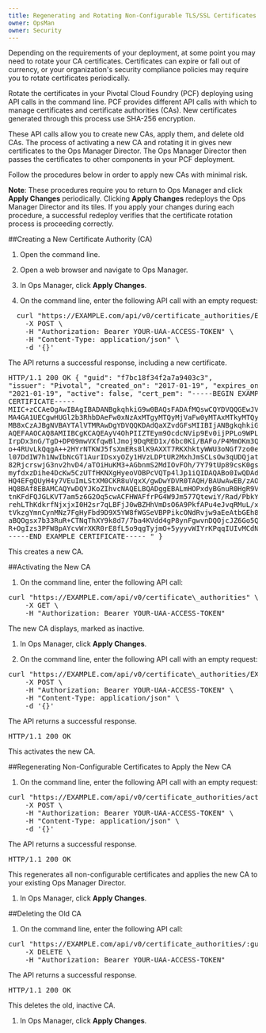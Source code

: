 ```yaml
---
title: Regenerating and Rotating Non-Configurable TLS/SSL Certificates 
owner: OpsMan
owner: Security
---
```

Depending on the requirements of your deployment, at some point you may need to rotate your CA certificates. Certificates can expire or fall out of currency, or your organization's security compliance policies may require you to rotate certificates periodically.

Rotate the certificates in your Pivotal Cloud Foundry (PCF) deploying using API calls in the command line. PCF provides different API calls with which to manage certificates and certificate authorities (CAs). New certificates generated through this process use SHA-256 encryption.

These API calls allow you to create new CAs, apply them, and delete old CAs. The process of activating a new CA and rotating it in gives new certificates to the Ops Manager Director. The Ops Manager Director then passes the certificates to other components in your PCF deployment.

Follow the procedures below in order to apply new CAs with minimal risk.

<p class="note"><strong>Note</strong>: These procedures require you to return to Ops Manager and click <strong>Apply Changes</strong> periodically. Clicking <strong>Apply Changes</strong> redeploys the Ops Manager Director and its tiles. If you apply your changes during each procedure, a successful redeploy verifies that the certificate rotation process is proceeding correctly.</p>

##Creating a New Certificate Authority (CA)

1. Open the command line.

1. Open a web browser and navigate to Ops Manager.

1. In Ops Manager, click **Apply Changes**. 

1. On the command line, enter the following API call with an empty request:
  <pre class="terminal">
  curl "http<span>s</span>://EXAMPLE.com/api/v0/certificate_authorities/EXAMPLE-CERT-GUID/activate" \ 
    -X POST \ 
    -H "Authorization: Bearer YOUR-UAA-ACCESS-TOKEN" \ 
    -H "Content-Type: application/json" \ 
    -d '{}'
</pre>  
The API returns a successful response, including a new certificate. <pre class="terminal">HTTP/1.1 200 OK
{
  "guid": "f7bc18f34f2a7a9403c3",
  "issuer": "Pivotal",
  "created\_on": "2017-01-19",
  "expires\_on": "2021-01-19",
  "active": false,
  "cert\_pem": "-----BEGIN EXAMPLE CERTIFICATE-----
	MIIC+zCCAeOgAwIBAgIBADANBgkqhkiG9w0BAQsFADAfMQswCQYDVQQGEwJVUzEQ
	MA4GA1UECgwHUGl2b3RhbDAeFw0xNzAxMTgyMTQyMjVaFw0yMTAxMTkyMTQyMjVa
	MB8xCzAJBgNVBAYTAlVTMRAwDgYDVQQKDAdQaXZvdGFsMIIBIjANBgkqhkiG9w0B
	AQEFAAOCAQ8AMIIBCgKCAQEAyV4OhPIIZTEym9OcdcNVip9Ev0ijPPLo9WPLUMzT
	IrpDx3nG/TgD+DP09mwVXfqwBlJmoj9DqRED1x/6bc0Ki/BAFo/P4MmOKm3QnDCt
	o+4RUvLkQqgA++2HYrNTKWJ5fsXmERs8lK9AXXT7RKXhktyWWU3oNGf7zo0e3YKp
	l07DdIW7h1NwIbNcGT1AurIDsxyOZy1HVzLDPtUR2MxhJmSCLsOw3qUDQjatjXKw
	82RjcrswjG3nv2hvD4/aTOiHuKM3+AGbnmS2MdIOvFOh/7Y79tUp89csK0gs6uOd
	myfdxzDihe4DcKw5CzUTfHKNXgHyeoVOBPcVQTp4lJp1iQIDAQABo0IwQDAdBgNV
	HQ4EFgQUyH4y7VEuImLStXM0CKR8uVqxX/gwDwYDVR0TAQH/BAUwAwEB/zAOBgNV
	HQ8BAf8EBAMCAQYwDQYJKoZIhvcNAQELBQADggEBALmHOPxdyBGnuR0HgR9V4TwJ
	tnKFdFQJGLKVT7am5z6G2Oq5cwACFHWAFfrPG4W9Jm577QtewiY/Rad/PbkY0YSY
	rehLThKdkrfNjxjxI0H2sr7qLBFjJ0wBZHhVmDsO6A9PkfAPu4eJvqRMuL/xGmSQ
	tVkzgYmnCynMNz7FgHyFbd9D9X5YW8fWGSeVBPPikcONdRvjw9aEeAtbGEh8eZCP
	aBQOgsx7b33RuR+CTNqThXY9k8d7/7ba4KVdd4gP8ynFgwvnDQOjcJZ6Go5QY5HA
	R+OgIzs3PFW8pAYcvWrXKR0rE8fL5o9qgTyjmO+5yyyvWIYrKPqqIUIvMCdNr84=
	-----END EXAMPLE CERTIFICATE-----
	"
}</pre>
This creates a new CA.

##Activating the New CA

1. On the command line, enter the following API call:  
<pre class="terminal">curl "http<span>s</span>://EXAMPLE.com/api/v0/certificate\_authorities" \ 
    -X GET \ 
    -H "Authorization: Bearer YOUR-UAA-ACCESS-TOKEN"</pre> The new CA displays, marked as inactive.

1. In Ops Manager, click **Apply Changes**.

1. On the command line, enter the following API call with an empty request:  
<pre class="terminal">curl "http<span>s</span>://EXAMPLE.com/api/v0/certificate\_authorities/EXAMPLE-CERT-GUID/activate" \ 
    -X POST \ 
    -H "Authorization: Bearer YOUR-UAA-ACCESS-TOKEN" \ 
    -H "Content-Type: application/json" \ 
    -d '{}' 
</pre> 
The API returns a successful response. 
<pre class="terminal">HTTP/1.1 200 OK</pre>
This activates the new CA.

##Regenerating Non-Configurable Certificates to Apply the New CA

1. On the command line, enter the following API call with an empty request:  
<pre class="terminal">curl "http<span>s</span>://EXAMPLE.com/api/v0/certificate_authorities/active/regenerate" \ 
    -X POST \ 
    -H "Authorization: Bearer YOUR-UAA-ACCESS-TOKEN" \ 
    -H "Content-Type: application/json" \ 
    -d '{}'
</pre> 
The API returns a successful response. 
<pre class="terminal">HTTP/1.1 200 OK</pre>
This regenerates all non-configurable certificates and applies the new CA to your existing Ops Manager Director.

1. In Ops Manager, click **Apply Changes**.

##Deleting the Old CA

1. On the command line, enter the following API call:  
<pre class="terminal">curl "http<span>s</span>://EXAMPLE.com/api/v0/certificate_authorities/:guid" \ 
    -X DELETE \ 
    -H "Authorization: Bearer YOUR-UAA-ACCESS-TOKEN"
</pre> 
The API returns a successful response. 
<pre class="terminal">HTTP/1.1 200 OK</pre>
This deletes the old, inactive CA.

1. In Ops Manager, click **Apply Changes**.
